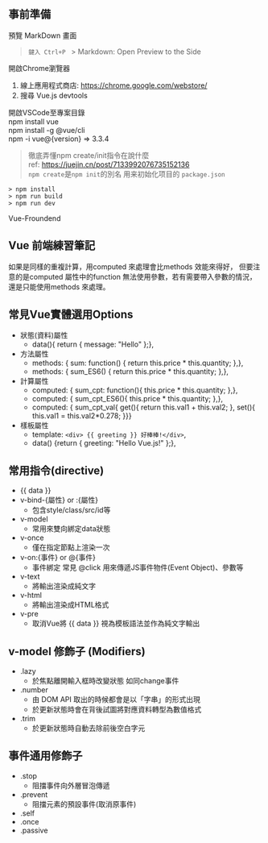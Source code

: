 ## 事前準備
預覽 MarkDown 畫面  
> `鍵入 Ctrl+P ` \> Markdown: Open Preview to the Side

開啟Chrome瀏覽器
1. 線上應用程式商店: https://chrome.google.com/webstore/ 
2. 搜尋 Vue.js devtools  

開啟VSCode至專案目錄  
npm install vue  
npm install -g @vue/cli  
npm -i vue@{version}  => 3.3.4
> 徹底弄懂npm create/init指令在說什麼  
> ref: https://juejin.cn/post/7133992076735152136  
`npm create`是`npm init`的別名   用来初始化项目的 `package.json`


```cd \<your-project-name>  
> npm install  
> npm run build
> npm run dev
```

Vue-Froundend
## Vue 前端練習筆記
如果是同樣的重複計算，用computed 來處理會比methods 效能來得好， 但要注意的是computed 屬性中的function 無法使用參數，若有需要帶入參數的情況，還是只能使用methods 來處理。

## 常見Vue實體選用Options
- 狀態(資料)屬性
  - data(){ return { message: "Hello" };},
- 方法屬性
  - methods: { sum: function() { return this.price * this.quantity; },},
  - methods: { sum_ES6() { return this.price * this.quantity; },},
- 計算屬性
  - computed: { sum_cpt: function(){ this.price * this.quantity; },},
  - computed: { sum_cpt_ES6(){ this.price * this.quantity; },},
  - computed: { sum_cpt_val{ get(){ return this.val1 + this.val2; }, set(){ this.val1 = this.val2*0.278; }}}
- 樣板屬性
  - template: `<div> {{ greeting }} 好棒棒!</div>`,
  - data() {return { greeting: "Hello Vue.js!" };},

## 常用指令(directive)
- {{ data }}
- v-bind-{屬性} or :{屬性}
  - 包含style/class/src/id等
- v-model
  - 常用來雙向綁定data狀態
- v-once
  - 僅在指定節點上渲染一次
- v-on:{事件} or @{事件}
  - 事件綁定 常見 @click 用來傳遞JS事件物件(Event Object)、參數等
- v-text
  - 將輸出渲染成純文字
- v-html
  - 將輸出渲染成HTML格式
- v-pre
  - 取消Vue將 {{ data }} 視為模板語法並作為純文字輸出

## v-model 修飾子 (Modifiers) 
- .lazy 
  - 於焦點離開輸入框時改變狀態 如同change事件
- .number 
  - 由 DOM API 取出的時候都會是以「字串」的形式出現
  - 於更新狀態時會在背後試圖將對應資料轉型為數值格式
- .trim 
  - 於更新狀態時自動去除前後空白字元


## 事件通用修飾子
- .stop
  - 阻擋事件向外層冒泡傳遞
- .prevent
  - 阻擋元素的預設事件(取消原事件)
- .self
- .once
- .passive

